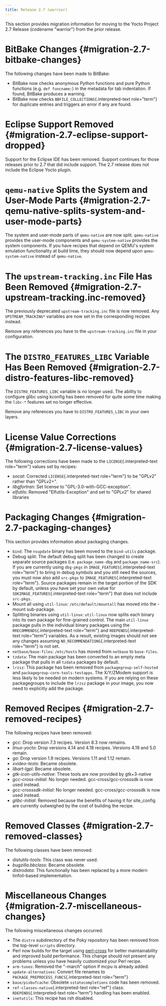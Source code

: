 ```yaml
---
title: Release 2.7 (warrior)
---
```

This section provides migration information for moving to the Yocto Project 2.7 Release (codename \"warrior\") from the prior release.

# BitBake Changes {#migration-2.7-bitbake-changes}

The following changes have been made to BitBake:

- BitBake now checks anonymous Python functions and pure Python functions (e.g. `def funcname:`) in the metadata for tab indentation. If found, BitBake produces a warning.
- BitBake now checks `BBFILE_COLLECTIONS`{.interpreted-text role="term"} for duplicate entries and triggers an error if any are found.

# Eclipse Support Removed {#migration-2.7-eclipse-support-dropped}

Support for the Eclipse IDE has been removed. Support continues for those releases prior to 2.7 that did include support. The 2.7 release does not include the Eclipse Yocto plugin.

# `qemu-native` Splits the System and User-Mode Parts {#migration-2.7-qemu-native-splits-system-and-user-mode-parts}

The system and user-mode parts of `qemu-native` are now split. `qemu-native` provides the user-mode components and `qemu-system-native` provides the system components. If you have recipes that depend on QEMU\'s system emulation functionality at build time, they should now depend upon `qemu-system-native` instead of `qemu-native`.

# The `upstream-tracking.inc` File Has Been Removed {#migration-2.7-upstream-tracking.inc-removed}

The previously deprecated `upstream-tracking.inc` file is now removed. Any `UPSTREAM_TRACKING*` variables are now set in the corresponding recipes instead.

Remove any references you have to the `upstream-tracking.inc` file in your configuration.

# The `DISTRO_FEATURES_LIBC` Variable Has Been Removed {#migration-2.7-distro-features-libc-removed}

The `DISTRO_FEATURES_LIBC` variable is no longer used. The ability to configure glibc using kconfig has been removed for quite some time making the `libc-*` features set no longer effective.

Remove any references you have to `DISTRO_FEATURES_LIBC` in your own layers.

# License Value Corrections {#migration-2.7-license-values}

The following corrections have been made to the `LICENSE`{.interpreted-text role="term"} values set by recipes:

- *socat*: Corrected `LICENSE`{.interpreted-text role="term"} to be \"GPLv2\" rather than \"GPLv2+\".
- *libgfortran*: Set license to \"GPL-3.0-with-GCC-exception\".
- *elfutils*: Removed \"Elfutils-Exception\" and set to \"GPLv2\" for shared libraries

# Packaging Changes {#migration-2.7-packaging-changes}

This section provides information about packaging changes.

- `bind`: The `nsupdate` binary has been moved to the `bind-utils` package.
- Debug split: The default debug split has been changed to create separate source packages (i.e. `package_name-dbg` and `package_name-src`). If you are currently using `dbg-pkgs` in `IMAGE_FEATURES`{.interpreted-text role="term"} to bring in debug symbols and you still need the sources, you must now also add `src-pkgs` to `IMAGE_FEATURES`{.interpreted-text role="term"}. Source packages remain in the target portion of the SDK by default, unless you have set your own value for `SDKIMAGE_FEATURES`{.interpreted-text role="term"} that does not include `src-pkgs`.
- Mount all using `util-linux`: `/etc/default/mountall` has moved into the -mount sub-package.
- Splitting binaries using `util-linux`: `util-linux` now splits each binary into its own package for fine-grained control. The main `util-linux` package pulls in the individual binary packages using the `RRECOMMENDS`{.interpreted-text role="term"} and `RDEPENDS`{.interpreted-text role="term"} variables. As a result, existing images should not see any changes assuming `NO_RECOMMENDATIONS`{.interpreted-text role="term"} is not set.
- `netbase/base-files`: `/etc/hosts` has moved from `netbase` to `base-files`.
- `tzdata`: The main package has been converted to an empty meta package that pulls in all `tzdata` packages by default.
- `lrzsz`: This package has been removed from `packagegroup-self-hosted` and `packagegroup-core-tools-testapps`. The X/Y/ZModem support is less likely to be needed on modern systems. If you are relying on these packagegroups to include the `lrzsz` package in your image, you now need to explicitly add the package.

# Removed Recipes {#migration-2.7-removed-recipes}

The following recipes have been removed:

- *gcc*: Drop version 7.3 recipes. Version 8.3 now remains.
- *linux-yocto*: Drop versions 4.14 and 4.18 recipes. Versions 4.19 and 5.0 remain.
- *go*: Drop version 1.9 recipes. Versions 1.11 and 1.12 remain.
- *xvideo-tests*: Became obsolete.
- *libart-lgpl*: Became obsolete.
- *gtk-icon-utils-native*: These tools are now provided by gtk+3-native
- *gcc-cross-initial*: No longer needed. gcc-cross/gcc-crosssdk is now used instead.
- *gcc-crosssdk-initial*: No longer needed. gcc-cross/gcc-crosssdk is now used instead.
- *glibc-initial*: Removed because the benefits of having it for site_config are currently outweighed by the cost of building the recipe.

# Removed Classes {#migration-2.7-removed-classes}

The following classes have been removed:

- *distutils-tools*: This class was never used.
- *bugzilla.bbclass*: Became obsolete.
- *distrodata*: This functionally has been replaced by a more modern tinfoil-based implementation.

# Miscellaneous Changes {#migration-2.7-miscellaneous-changes}

The following miscellaneous changes occurred:

- The `distro` subdirectory of the Poky repository has been removed from the top-level `scripts` directory.
- Perl now builds for the target using [perl-cross](https://arsv.github.io/perl-cross/) for better maintainability and improved build performance. This change should not present any problems unless you have heavily customized your Perl recipe.
- `arm-tunes`: Removed the \"-march\" option if mcpu is already added.
- `update-alternatives`: Convert file renames to `PACKAGE_PREPROCESS_FUNCS`{.interpreted-text role="term"}
- `base/pixbufcache`: Obsolete `sstatecompletions` code has been removed.
- `ref-classes-native`{.interpreted-text role="ref"} class: `RDEPENDS`{.interpreted-text role="term"} handling has been enabled.
- `inetutils`: This recipe has rsh disabled.
